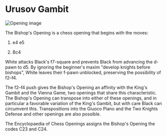 # Urusov Gambit

![Opening image](https://www.thechesswebsite.com/wp-content/uploads/2017/02/urusov-gambit.jpg)

The Bishop's Opening is a chess opening that begins with the moves:



1. e4 e5

2. Bc4

White attacks Black's f7-square and prevents Black from advancing the d-pawn to d5. By ignoring the beginner's maxim "develop knights before bishops", White leaves their f-pawn unblocked, preserving the possibility of f2–f4.

The f2–f4 push gives the Bishop's Opening an affinity with the King's Gambit and the Vienna Game, two openings that share this characteristic. The Bishop's Opening can transpose into either of these openings, and in particular a favorable variation of the King's Gambit, but with care Black can circumvent this. Transpositions into the Giuoco Piano and the Two Knights Defense and other openings are also possible.

The Encyclopaedia of Chess Openings assigns the Bishop's Opening the codes C23 and C24.